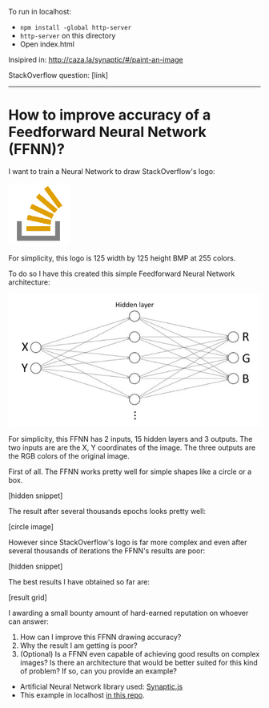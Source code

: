 To run in localhost:

- `npm install -global http-server`
- `http-server` on this directory
- Open index.html

Insipired in: http://caza.la/synaptic/#/paint-an-image

StackOverflow question: [link]

---

# How to improve accuracy of a Feedforward Neural Network (FFNN)?

I want to train a Neural Network to draw StackOverflow's logo:

![](./so.bmp)

For simplicity, this logo is 125 width by 125 height BMP at 255 colors.

To do so I have this created this simple Feedforward Neural Network architecture:

![](./architecture.jpg)

For simplicity, this FFNN has 2 inputs, 15 hidden layers and 3 outputs. The two inputs are are the X, Y coordinates of the image. The three outputs are the RGB colors of the original image.

First of all. The FFNN works pretty well for simple shapes like a circle or a box.

[hidden snippet]

The result after several thousands epochs looks pretty well:

[circle image]

However since StackOverflow's logo is far more complex and even after several thousands of iterations the FFNN's results are poor:

[hidden snippet]

The best results I have obtained so far are:

[result grid]

I awarding a small bounty amount of hard-earned reputation on whoever can answer:

 1. How can I improve this FFNN drawing accuracy?
 2. Why the result I am getting is poor?
 3. (Optional) Is a FFNN even capable of achieving good results on complex images? Is there an architecture that would be better suited for this kind of problem? If so, can you provide an example?

 - Artificial Neural Network library used: [Synaptic.js](https://caza.la/synaptic/)
 - This example in localhost [in this repo](https://github.com/adelriosantiago/paint-stackoverflow-logo-with-ml).